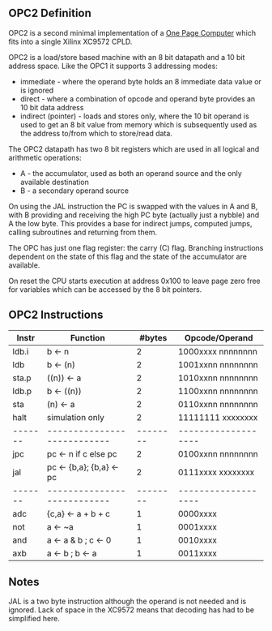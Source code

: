 OPC2 Definition
---------------

OPC2 is a second minimal implementation of a [One Page Computer](.) which fits into a single Xilinx XC9572 CPLD.

OPC2 is a load/store based machine with an 8 bit datapath and a 10 bit address space. Like the OPC1 it
supports 3 addressing modes:

   * immediate - where the operand byte holds an 8 immediate data value or is ignored
   * direct - where a combination of opcode and operand byte provides an 10 bit data address
   * indirect (pointer) - loads and stores only, where the 10 bit operand is used to get an
     8 bit value from memory which is subsequently used as the address to/from which
     to store/read data.

The OPC2 datapath has two 8 bit registers which are used in all logical and arithmetic operations:

   * A - the accumulator, used as both an operand source and the only available destination
   * B - a secondary operand source

On using the JAL instruction the PC is swapped with the values in A and B, with B providing and
receiving the high PC byte (actually just a nybble) and A the low byte. This provides a base for
indirect jumps, computed jumps, calling subroutines and returning from them.

The OPC has just one flag register: the carry (C) flag. Branching instructions dependent on the
state of this flag and the state of the accumulator are available.

On reset the CPU starts execution at address 0x100 to leave page zero free for variables which can
be accessed by the 8 bit pointers.

OPC2 Instructions
-----------------

| Instr | Function                  | #bytes |  Opcode/Operand   |
|-------|---------------------------|--------|-------------------|
| ldb.i | b <- n                    |  2     | 1000xxxx nnnnnnnn |
| ldb   | b <- (n)                  |  2     | 1001xxnn nnnnnnnn |
| sta.p | ((n)) <- a                |  2     | 1010xxnn nnnnnnnn |
| ldb.p | b <- ((n))                |  2     | 1100xxnn nnnnnnnn |
| sta   | (n) <- a                  |  2     | 0110xxnn nnnnnnnn |
| halt  | simulation only           |  2     | 11111111 xxxxxxxx |
|-------|---------------------------|--------|-------------------|
| jpc   | pc <- n if c else pc      |  2     | 0100xxnn nnnnnnnn |
| jal   | pc <- {b,a}; {b,a} <- pc  |  2     | 0111xxxx xxxxxxxx |
|-------|---------------------------|--------|-------------------|
| adc   | {c,a} <- a + b + c        |  1     | 0000xxxx	      	 |
| not   | a <- ~a                   |  1     | 0001xxxx    	     |
| and   | a <- a & b ; c <- 0       |  1     | 0010xxxx     	   |
| axb   | a <- b ; b <- a           |  1     | 0011xxxx    	     |

Notes
-----

JAL is a two byte instruction although the operand is not needed and is ignored. Lack of
space in the XC9572 means that decoding has had to be simplified here.
